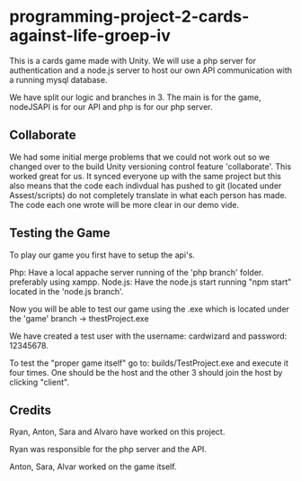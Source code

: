 # programming-project-2-cards-against-life-groep-iv

This is a cards game made with Unity. We will use a php server for authentication and a node.js server to host our own API communication with a running mysql database.

We have split our logic and branches in 3. The main is for the game, nodeJSAPI is for our API and php is for our php server.

## Collaborate
We had some initial merge problems that we could not work out so we changed over to the build Unity versioning control feature 'collaborate'.
This worked great for us. It synced everyone up with the same project but this also means that the code each indivdual has pushed to git (located under Assest/scripts) do not completely translate in what each person has made. The code each one wrote will be more clear in our demo vide.


## Testing the Game
To play our game you first have to setup the api's.

Php: Have a local appache server running of the 'php branch' folder. preferably using xampp.
Node.js: Have the node.js start running "npm start" located in the 'node.js branch'.

Now you will be able to test our game using the .exe which is located under the 'game' branch -> thestProject.exe

We have created a test user with the username: cardwizard and password: 12345678.

To test the "proper game itself" go to: builds/TestProject.exe  and execute it four times. One should be the host and the other 3 should join the host by clicking "client". 


## Credits
Ryan, Anton, Sara and Alvaro have worked on this project.

Ryan was responsible for the php server and the API.

Anton, Sara, Alvar worked on the game itself.


